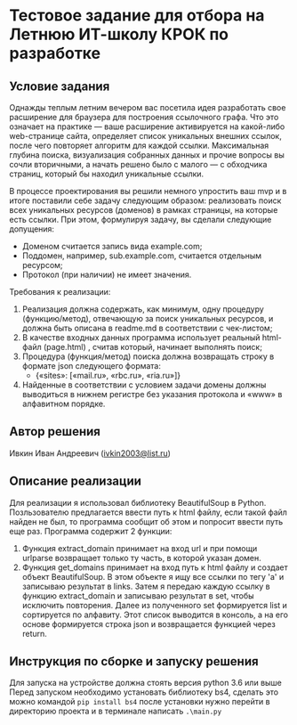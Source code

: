 # Тестовое задание для отбора на Летнюю ИТ-школу КРОК по разработке

## Условие задания
Однажды теплым летним вечером вас посетила идея разработать свое расширение для браузера для построения ссылочного графа. Что это означает на практике — ваше расширение активируется на какой-либо web-странице сайта, определяет список уникальных внешних ссылок, после чего повторяет алгоритм для каждой ссылки. Максимальная глубина поиска, визуализация собранных данных и прочие вопросы вы сочли вторичными, а начать решено было с малого — с обходчика страниц, который бы находил уникальные ссылки.

В процессе проектирования вы решили немного упростить ваш mvp и в итоге поставили себе задачу следующим образом: реализовать поиск всех уникальных ресурсов (доменов) в рамках страницы, на которые есть ссылки. При этом, формулируя задачу, вы сделали следующие допущения:
- Доменом считается запись вида example.com;
- Поддомен, например, sub.example.com,  считается отдельным ресурсом;
- Протокол (при наличии) не имеет значения.

Требования к реализации:
1. Реализация должна содержать, как минимум, одну процедуру (функцию/метод), отвечающую за поиск уникальных ресурсов, и должна быть описана в readme.md в соответствии с чек-листом;
2. В качестве входных данных программа использует реальный html-файл (page.html)	, считав который, начинает выполнять поиск;
3. Процедура (функция/метод) поиска должна возвращать строку в формате json следующего формата:
   - {«sites»: [«mail.ru», «rbc.ru», «ria.ru»]}
4. Найденные в соответствии с условием задачи домены должны выводиться в нижнем регистре без указания протокола и «www» в алфавитном порядке.

## Автор решения
Ивкин Иван Андреевич (ivkin2003@list.ru)
## Описание реализации
Для реализации я использовал библиотеку BeautifulSoup в Python. Позльзователю предлагается ввести путь к html файлу, если такой файл найден не был, то программа сообщит об этом и попросит ввести путь еще раз.
Программа содержит 2 функции: 
1. Функция extract_domain принимает на вход url и при помощи urlparse возвращает только ту часть, в которой указан домен.
2. Функция get_domains принимает на вход путь к html файлу и создает объект BeautifulSoup. В этом объекте я ищу все ссылки по тегу 'a' и записываю результат в links. Затем я передаю каждую ссылку в функцию extract_domain и записываю результат в set, чтобы исключить повторения. Далее из полученного set формируется list и сортируется по алфавиту. Этот список выводится в консоль, а на его основе формируется строка json и возвращается функцией через return.
## Инструкция по сборке и запуску решения
Для запуска на устройстве должна стоять версия python 3.6 или выше
Перед запуском необходимо установать библиотеку bs4, сделать это можно командой
`pip install bs4` после установки нужно перейти в директорию проекта и в терминале написать `.\main.py`
